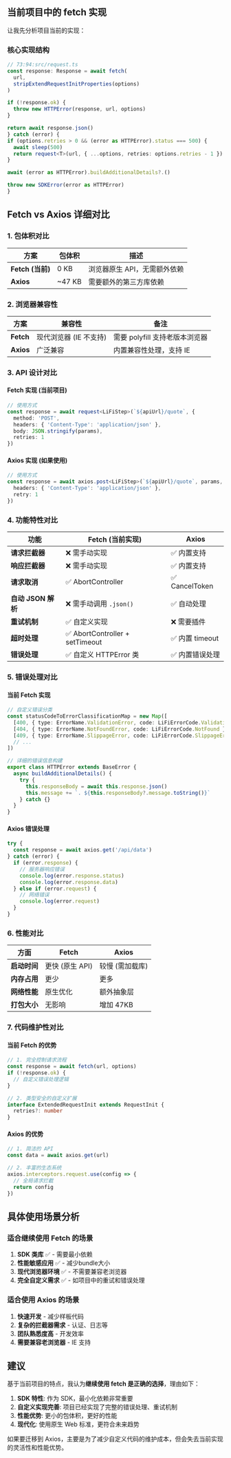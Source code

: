 ## 当前项目中的 fetch 实现

让我先分析项目当前的实现：

### 核心实现结构
```typescript
// 73:94:src/request.ts
const response: Response = await fetch(
  url,
  stripExtendRequestInitProperties(options)
)

if (!response.ok) {
  throw new HTTPError(response, url, options)
}

return await response.json()
} catch (error) {
if (options.retries > 0 && (error as HTTPError).status === 500) {
  await sleep(500)
  return request<T>(url, { ...options, retries: options.retries - 1 })
}

await (error as HTTPError).buildAdditionalDetails?.()

throw new SDKError(error as HTTPError)
}
```

## Fetch vs Axios 详细对比

### 1. **包体积对比**

| 方案             | 包体积 | 描述                         |
| ---------------- | ------ | ---------------------------- |
| **Fetch (当前)** | 0 KB   | 浏览器原生 API，无需额外依赖 |
| **Axios**        | ~47 KB | 需要额外的第三方库依赖       |

### 2. **浏览器兼容性**

| 方案      | 兼容性                 | 备注                           |
| --------- | ---------------------- | ------------------------------ |
| **Fetch** | 现代浏览器 (IE 不支持) | 需要 polyfill 支持老版本浏览器 |
| **Axios** | 广泛兼容               | 内置兼容性处理，支持 IE        |

### 3. **API 设计对比**

#### Fetch 实现 (当前项目)
```typescript
// 使用方式
const response = await request<LiFiStep>(`${apiUrl}/quote`, {
  method: 'POST',
  headers: { 'Content-Type': 'application/json' },
  body: JSON.stringify(params),
  retries: 1
})
```

#### Axios 实现 (如果使用)
```typescript
// 使用方式
const response = await axios.post<LiFiStep>(`${apiUrl}/quote`, params, {
  headers: { 'Content-Type': 'application/json' },
  retry: 1
})
```

### 4. **功能特性对比**

| 功能               | Fetch (当前实现)               | Axios          |
| ------------------ | ------------------------------ | -------------- |
| **请求拦截器**     | ❌ 需手动实现                   | ✅ 内置支持     |
| **响应拦截器**     | ❌ 需手动实现                   | ✅ 内置支持     |
| **请求取消**       | ✅ AbortController              | ✅ CancelToken  |
| **自动 JSON 解析** | ❌ 需手动调用 `.json()`         | ✅ 自动处理     |
| **重试机制**       | ✅ 自定义实现                   | ❌ 需要插件     |
| **超时处理**       | ✅ AbortController + setTimeout | ✅ 内置 timeout |
| **错误处理**       | ✅ 自定义 HTTPError 类          | ✅ 内置错误处理 |

### 5. **错误处理对比**

#### 当前 Fetch 实现
```typescript
// 自定义错误分类
const statusCodeToErrorClassificationMap = new Map([
  [400, { type: ErrorName.ValidationError, code: LiFiErrorCode.ValidationError }],
  [404, { type: ErrorName.NotFoundError, code: LiFiErrorCode.NotFound }],
  [409, { type: ErrorName.SlippageError, code: LiFiErrorCode.SlippageError }],
  // ...
])

// 详细的错误信息构建
export class HTTPError extends BaseError {
  async buildAdditionalDetails() {
    try {
      this.responseBody = await this.response.json()
      this.message += `. ${this.responseBody?.message.toString()}`
    } catch {}
  }
}
```

#### Axios 错误处理
```typescript
try {
  const response = await axios.get('/api/data')
} catch (error) {
  if (error.response) {
    // 服务器响应错误
    console.log(error.response.status)
    console.log(error.response.data)
  } else if (error.request) {
    // 网络错误
    console.log(error.request)
  }
}
```

### 6. **性能对比**

| 方面         | Fetch           | Axios           |
| ------------ | --------------- | --------------- |
| **启动时间** | 更快 (原生 API) | 较慢 (需加载库) |
| **内存占用** | 更少            | 更多            |
| **网络性能** | 原生优化        | 额外抽象层      |
| **打包大小** | 无影响          | 增加 47KB       |

### 7. **代码维护性对比**

#### 当前 Fetch 的优势
```typescript
// 1. 完全控制请求流程
const response = await fetch(url, options)
if (!response.ok) {
  // 自定义错误处理逻辑
}

// 2. 类型安全的自定义扩展
interface ExtendedRequestInit extends RequestInit {
  retries?: number
}
```

#### Axios 的优势
```typescript
// 1. 简洁的 API
const data = await axios.get(url)

// 2. 丰富的生态系统
axios.interceptors.request.use(config => {
  // 全局请求拦截
  return config
})
```

## 具体使用场景分析

### 适合继续使用 Fetch 的场景
1. **SDK 类库** ✅ - 需要最小依赖
2. **性能敏感应用** ✅ - 减少bundle大小
3. **现代浏览器环境** ✅ - 不需要兼容老浏览器
4. **完全自定义需求** ✅ - 如项目中的重试和错误处理

### 适合使用 Axios 的场景
1. **快速开发** - 减少样板代码
2. **复杂的拦截器需求** - 认证、日志等
3. **团队熟悉度高** - 开发效率
4. **需要兼容老浏览器** - IE 支持

## 建议

基于当前项目的特点，我认为**继续使用 fetch 是正确的选择**，理由如下：

1. **SDK 特性**: 作为 SDK，最小化依赖非常重要
2. **自定义实现完善**: 项目已经实现了完整的错误处理、重试机制
3. **性能优势**: 更小的包体积，更好的性能
4. **现代化**: 使用原生 Web 标准，更符合未来趋势

如果要迁移到 Axios，主要是为了减少自定义代码的维护成本，但会失去当前实现的灵活性和性能优势。
